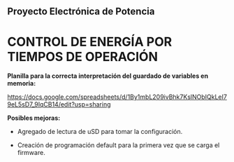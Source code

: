 ## Proyecto Electrónica de Potencia

# CONTROL DE ENERGÍA POR TIEMPOS DE OPERACIÓN

**Planilla para la correcta interpretación del guardado de variables en memoria:** 

https://docs.google.com/spreadsheets/d/1By1mbL209ivBhk7KslNObIQkLeI79eL5sD7_9IqCB14/edit?usp=sharing

**Posibles mejoras:** 

- Agregado de lectura de uSD para tomar la configuración.

- Creación de programación default para la primera vez que se carga el firmware.
